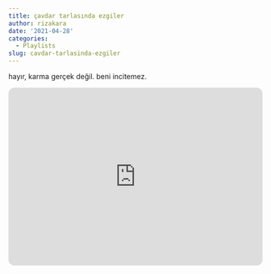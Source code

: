 ```yaml
---
title: çavdar tarlasında ezgiler
author: rizakara
date: '2021-04-28'
categories:
  - Playlists
slug: cavdar-tarlasinda-ezgiler
---
```


hayır, karma gerçek değil. beni incitemez.

<iframe style="border-radius:12px" src="https://open.spotify.com/embed/playlist/2F8XOKUkWnQegPqETRCD7k?utm_source=generator&theme=0" width="100%" height="352" frameBorder="0" allowfullscreen="" allow="autoplay; clipboard-write; encrypted-media; fullscreen; picture-in-picture" loading="lazy"></iframe>

